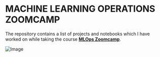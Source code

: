 # **MACHINE LEARNING OPERATIONS ZOOMCAMP**

The repository contains a list of projects and notebooks which I have worked on while taking the course [**MLOps Zoomcamp**](https://github.com/vishal-git/mlops/blob/main/README.md). 

![Image](https://github.com/DataTalksClub/mlops-zoomcamp/blob/main/images/banner.png)
